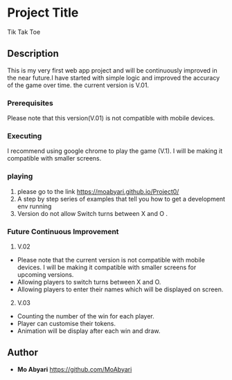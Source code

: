 # Project Title

Tik Tak Toe

## Description

This is my very first web app project and will be continuously improved in the near future.I have started with simple logic and improved the accuracy of the game over time. the current version is V.01.


### Prerequisites

Please note that this version(V.01) is not compatible with mobile devices.

### Executing

I recommend using google chrome to play the game (V.1). I will be making it compatible with smaller screens.


### playing

1. please go to the link https://moabyari.github.io/Project0/
2. A step by step series of examples that tell you how to get a development env running
2. Version do not allow Switch turns between X and O .

### Future Continuous Improvement

1. V.02

* Please note that the current version is not compatible with mobile devices. I will be making it compatible with smaller screens for upcoming versions.
* Allowing players to switch turns between X and O.
* Allowing players to enter their names which will be displayed on screen.

2. V.03

* Counting the number of the win for each player.
* Player can customise their tokens.
* Animation will be display after each win and draw.


## Author

* **Mo Abyari** https://github.com/MoAbyari
